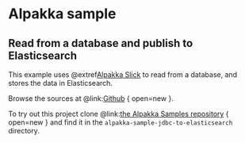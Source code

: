 # Alpakka sample

## Read from a database and publish to Elasticsearch

This example uses @extref[Alpakka Slick](alpakka:slick.html) to read from a database, and stores the data in Elasticsearch.

Browse the sources at @link:[Github](https://github.com/akka/alpakka-samples/tree/master/alpakka-sample-jdbc-to-elasticsearch) { open=new }.

To try out this project clone @link:[the Alpakka Samples repository](https://github.com/akka/alpakka-samples) { open=new } and find it in the `alpakka-sample-jdbc-to-elasticsearch` directory.
